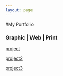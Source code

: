 ```yaml
---
layout: page
---
```


#My Portfolio

### Graphic | Web | Print

[project](valesbc.github.io/project1)

[project2](valesbc.github.io/project2)

[project3](http://valesbc.github.io/project3)
